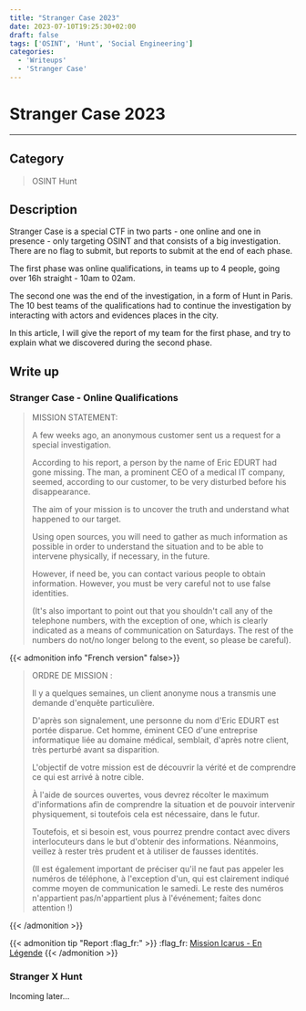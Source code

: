 ```yaml
---
title: "Stranger Case 2023"
date: 2023-07-10T19:25:30+02:00
draft: false
tags: ['OSINT', 'Hunt', 'Social Engineering']
categories:
  - 'Writeups'
  - 'Stranger Case'
---
```


# Stranger Case 2023
---

## Category

> OSINT
> Hunt

## Description

Stranger Case is a special CTF in two parts - one online and one in presence - only targeting OSINT and that consists of a big investigation. There are no flag to submit, but reports to submit at the end of each phase.

The first phase was online qualifications, in teams up to 4 people, going over 16h straight - 10am to 02am.

The second one was the end of the investigation, in a form of Hunt in Paris. The 10 best teams of the qualifications had to continue the investigation by interacting with actors and evidences places in the city.

In this article, I will give the report of my team for the first phase, and try to explain what we discovered during the second phase.

## Write up

### Stranger Case - Online Qualifications

> MISSION STATEMENT:
> 
> A few weeks ago, an anonymous customer sent us a request for a special investigation.
> 
> According to his report, a person by the name of Eric EDURT had gone missing. The man, a prominent CEO of a medical IT company, seemed, according to our customer, to be very disturbed before his disappearance.
> 
> The aim of your mission is to uncover the truth and understand what happened to our target.
> 
> Using open sources, you will need to gather as much information as possible in order to understand the situation and to be able to intervene physically, if necessary, in the future.
> 
> However, if need be, you can contact various people to obtain information. However, you must be very careful not to use false identities.
> 
> (It's also important to point out that you shouldn't call any of the telephone numbers, with the exception of one, which is clearly indicated as a means of communication on Saturdays. The rest of the numbers do not/no longer belong to the event, so please be careful).

{{< admonition info "French version" false>}}

> ORDRE DE MISSION :
> 
> Il y a quelques semaines, un client anonyme nous a transmis une demande d'enquête particulière.
> 
> D'après son signalement, une personne du nom d'Eric EDURT est portée disparue. Cet homme, éminent CEO d'une entreprise informatique liée au domaine médical, semblait, d'après notre client, très perturbé avant sa disparition.
> 
> L'objectif de votre mission est de découvrir la vérité et de comprendre ce qui est arrivé à notre cible.
> 
> À l'aide de sources ouvertes, vous devrez récolter le maximum d'informations afin de comprendre la situation et de pouvoir intervenir physiquement, si toutefois cela est nécessaire, dans le futur.
> 
> Toutefois, et si besoin est, vous pourrez prendre contact avec divers interlocuteurs dans le but d'obtenir des informations. Néanmoins, veillez à rester très prudent et à utiliser de fausses identités.
> 
> (Il est également important de préciser qu'il ne faut pas appeler les numéros de téléphone, à l'exception d'un, qui est clairement indiqué comme moyen de communication le samedi. Le reste des numéros n'appartient pas/n'appartient plus à l'événement; faites donc attention !)

{{< /admonition >}}

{{< admonition tip "Report :flag_fr:" >}}
:flag_fr: [Mission Icarus - En Légende](/strangercase23/EnLegende_-_StrangerCase2023.pdf)
{{< /admonition >}}


### Stranger X Hunt 

Incoming later...
